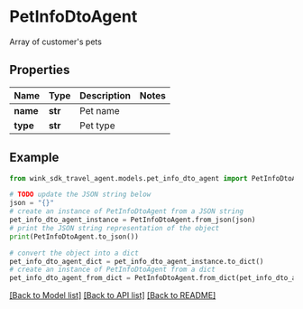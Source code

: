 # PetInfoDtoAgent

Array of customer's pets

## Properties

Name | Type | Description | Notes
------------ | ------------- | ------------- | -------------
**name** | **str** | Pet name | 
**type** | **str** | Pet type | 

## Example

```python
from wink_sdk_travel_agent.models.pet_info_dto_agent import PetInfoDtoAgent

# TODO update the JSON string below
json = "{}"
# create an instance of PetInfoDtoAgent from a JSON string
pet_info_dto_agent_instance = PetInfoDtoAgent.from_json(json)
# print the JSON string representation of the object
print(PetInfoDtoAgent.to_json())

# convert the object into a dict
pet_info_dto_agent_dict = pet_info_dto_agent_instance.to_dict()
# create an instance of PetInfoDtoAgent from a dict
pet_info_dto_agent_from_dict = PetInfoDtoAgent.from_dict(pet_info_dto_agent_dict)
```
[[Back to Model list]](../README.md#documentation-for-models) [[Back to API list]](../README.md#documentation-for-api-endpoints) [[Back to README]](../README.md)



